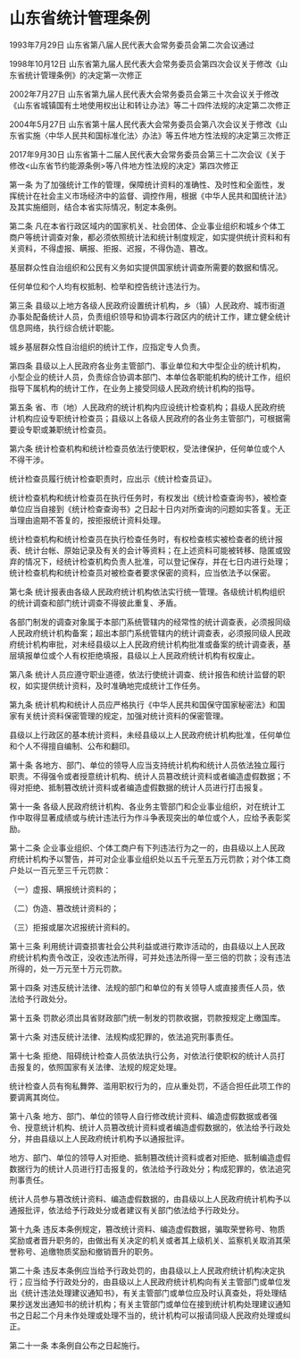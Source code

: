 # 山东省统计管理条例

1993年7月29日 山东省第八届人民代表大会常务委员会第二次会议通过

1998年10月12日 山东省第九届人民代表大会常务委员会第四次会议关于修改《山东省统计管理条例》的决定第一次修正

2002年7月27日 山东省第九届人民代表大会常务委员会第三十次会议关于修改《山东省城镇国有土地使用权出让和转让办法》等二十四件法规的决定第二次修正

2004年5月27日 山东省第十届人民代表大会常务委员会第八次会议关于修改《山东省实施〈中华人民共和国标准化法〉办法》等五件地方性法规的决定第三次修正

2017年9月30日 山东省第十二届人民代表大会常务委员会第三十二次会议《关于修改<山东省节约能源条例>等八件地方性法规的决定》第四次修正



第一条 为了加强统计工作的管理，保障统计资料的准确性、及时性和全面性，发挥统计在社会主义市场经济中的监督、调控作用，根据《中华人民共和国统计法》及其实施细则，结合本省实际情况，制定本条例。

第二条 凡在本省行政区域内的国家机关、社会团体、企业事业组织和城乡个体工商户等统计调查对象，都必须依照统计法和统计制度规定，如实提供统计资料和有关资料，不得虚报、瞒报、拒报、迟报，不得伪造、篡改。

基层群众性自治组织和公民有义务如实提供国家统计调查所需要的数据和情况。

任何单位和个人均有权抵制、检举和控告统计违法行为。

第三条 县级以上地方各级人民政府设置统计机构，乡（镇）人民政府、城市街道办事处配备统计人员，负责组织领导和协调本行政区内的统计工作，建立健全统计信息网络，执行综合统计职能。

城乡基层群众性自治组织的统计工作，应指定专人负责。

第四条 县级以上人民政府各业务主管部门、事业单位和大中型企业的统计机构，小型企业的统计人员，负责综合协调本部门、本单位各职能机构的统计工作，组织指导下属机构的统计工作，在业务上接受同级人民政府统计机构的指导。

第五条 省、市（地）人民政府的统计机构内应设统计检查机构；县级人民政府统计机构应设专职统计检查员；县级以上各级人民政府的各业务主管部门，可根据需要设专职或兼职统计检查员。

第六条 统计检查机构和统计检查员依法行使职权，受法律保护，任何单位或个人不得干涉。

统计检查员履行统计检查职责时，应出示《统计检查员证》。

统计检查机构和统计检查员在执行任务时，有权发出《统计检查查询书》，被检查单位应当自接到《统计检查查询书》之日起十日内对所查询的问题如实答复。无正当理由逾期不答复的，按拒报统计资料处理。

统计检查机构和统计检查员在执行检查任务时，有权检查核实被检查者的统计报表、统计台帐、原始记录及有关的会计等资料；在上述资料可能被转移、隐匿或毁弃的情况下，经统计检查机构负责人批准，可以登记保存，并在七日内进行处理；统计检查机构和统计检查员对被检查者要求保密的资料，应当依法予以保密。

第七条 统计报表由各级人民政府统计机构依法实行统一管理。各级统计机构组织的统计调查和部门统计调查不得彼此重复、矛盾。

各部门制发的调查对象属于本部门系统管辖内的经常性的统计调查表，必须报同级人民政府统计机构备案；超出本部门系统管辖内的统计调查表，必须报同级人民政府统计机构审批，对未经县级以上人民政府统计机构批准或备案的统计调查表，基层填报单位或个人有权拒绝填报，县级以上人民政府统计机构有权废止。

第八条 统计人员应遵守职业道德，依法行使统计调查、统计报告和统计监督的职权，如实提供统计资料，及时准确地完成统计工作任务。

第九条 统计机构和统计人员应严格执行《中华人民共和国保守国家秘密法》和国家有关统计资料保密管理的规定，加强对统计资料的保密管理。

县级以上行政区的基本统计资料，未经县级以上人民政府统计机构批准，任何单位和个人不得擅自编制、公布和翻印。

第十条 各地方、部门、单位的领导人应当支持统计机构和统计人员依法独立履行职责。不得强令或者授意统计机构、统计人员篡改统计资料或者编造虚假数据；不得对拒绝、抵制篡改统计资料或者编造虚假数据的统计人员进行打击报复。

第十一条 各级人民政府统计机构、各业务主管部门和企业事业组织，对在统计工作中取得显著成绩或与统计违法行为作斗争表现突出的单位或个人，应给予表彰奖励。

第十二条 企业事业组织、个体工商户有下列违法行为之一的，由县级以上人民政府统计机构予以警告，并可对企业事业组织处以五千元至五万元罚款；对个体工商户处以一百元至三千元罚款：

（一）虚报、瞒报统计资料的；

（二）伪造、篡改统计资料的；

（三）拒报或屡次迟报统计资料的。

第十三条 利用统计调查损害社会公共利益或进行欺诈活动的，由县级以上人民政府统计机构责令改正，没收违法所得，可并处违法所得一至三倍的罚款；没有违法所得的，处一万元至十万元罚款。

第十四条 对违反统计法律、法规的部门和单位的有关领导人或直接责任人员，依法给予行政处分。

第十五条 罚款必须出具省财政部门统一制发的罚款收据，罚款按规定上缴国库。

第十六条 对违反统计法律、法规构成犯罪的，依法追究刑事责任。

第十七条 拒绝、阻碍统计检查人员依法执行公务，对依法行使职权的统计人员打击报复的，依照国家有关法律、法规的规定处理。

统计检查人员有徇私舞弊、滥用职权行为的，应从重处罚，不适合担任此项工作的要调离其岗位。

第十八条 地方、部门、单位的领导人自行修改统计资料、编造虚假数据或者强令、授意统计机构、统计人员篡改统计资料或者编造虚假数据的，依法给予行政处分，并由县级以上人民政府统计机构予以通报批评。

地方、部门、单位的领导人对拒绝、抵制篡改统计资料或者对拒绝、抵制编造虚假数据行为的统计人员进行打击报复的，依法给予行政处分；构成犯罪的，依法追究刑事责任。

统计人员参与篡改统计资料、编造虚假数据的，由县级以上人民政府统计机构予以通报批评，依法给予行政处分或者建议有关部门依法给予行政处分。

第十九条 违反本条例规定，篡改统计资料、编造虚假数据，骗取荣誉称号、物质奖励或者晋升职务的，由做出有关决定的机关或者其上级机关、监察机关取消其荣誉称号、追缴物质奖励和撤销晋升的职务。

第二十条 违反本条例应当给予行政处罚的，由县级以上人民政府统计机构决定执行；应当给予行政处分的，由县级以上人民政府统计机构向有关主管部门或单位发出《统计违法处理建议通知书》，有关主管部门或单位应及时认真查处，将处理结果抄送发出通知书的统计机构；有关主管部门或单位在接到统计机构处理建议通知书之日起二个月未作处理或处理不当的，统计机构可以报请同级人民政府处理或纠正。

第二十一条 本条例自公布之日起施行。